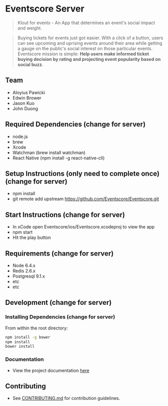# Eventscore Server

> Klout for events - An App that determines an event's social impact and weight.

> Buying tickets for events just got easier. With a click of a button, users can see upcoming and uprising events around their area while getting a gauge on the public's social interest on those particular events. Eventscore mission is simple: **Help users make informed ticket buying decision by rating and projecting event popularity based on social buzz**.

## Team

- Aloyius Pawicki
- Edwin Brower
- Jason Kuo
- John Duong

## Required Dependencies (change for server)
- node.js 
- brew
- Xcode
- Watchman (brew install watchman)
- React Native (npm install -g react-native-cli)

## Setup Instructions (only need to complete once) (change for server)

- npm install
- git remote add upstream https://github.com/Eventscore/Eventscore.git

## Start Instructions (change for server)
- In xCode open Eventscore/ios/Eventscore.xcodeproj to view the app
- npm start
- Hit the play button


## Requirements (change for server)

- Node 6.4.x
- Redis 2.6.x
- Postgresql 9.1.x
- etc
- etc

## Development (change for server)

### Installing Dependencies (change for server)

From within the root directory:

```sh
npm install -g bower
npm install
bower install
```

### Documentation

- View the project documentation [here](https://docs.google.com/document/d/1bOhUhUnwRuyP1Lwo77mrFLjlYe-N_BVRGO15Y5kEWAI/edit?usp=sharing)

## Contributing

- See [CONTRIBUTING.md](_CONTRIBUTING.md) for contribution guidelines.
